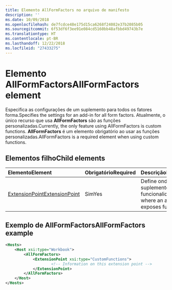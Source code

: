 ```yaml
---
title: Elemento AllFormFactors no arquivo de manifesto
description: ''
ms.date: 10/09/2018
ms.openlocfilehash: de7fcdce48e175d15ca6268f24082e37b2085b05
ms.sourcegitcommit: 6f53df6f3ee91e084cd5160bb48afbbd49743b7e
ms.translationtype: HT
ms.contentlocale: pt-BR
ms.lasthandoff: 12/22/2018
ms.locfileid: "27433275"
---
```

# <a name="allformfactors-element"></a><span data-ttu-id="1fcc6-102">Elemento AllFormFactors</span><span class="sxs-lookup"><span data-stu-id="1fcc6-102">AllFormFactors element</span></span>

<span data-ttu-id="1fcc6-103">Especifica as configurações de um suplemento para todos os fatores forma.</span><span class="sxs-lookup"><span data-stu-id="1fcc6-103">Specifies the settings for an add-in for all form factors.</span></span> <span data-ttu-id="1fcc6-104">Atualmente, o único recurso que usa **AllFormFactors** são as funções personalizadas.</span><span class="sxs-lookup"><span data-stu-id="1fcc6-104">Currently, the only feature using AllFormFactors is custom functions.</span></span> <span data-ttu-id="1fcc6-105">**AllFormFactors** é um elemento obrigatório ao usar as funções personalizadas.</span><span class="sxs-lookup"><span data-stu-id="1fcc6-105">AllFormFactors is a required element when using custom functions.</span></span>

## <a name="child-elements"></a><span data-ttu-id="1fcc6-106">Elementos filho</span><span class="sxs-lookup"><span data-stu-id="1fcc6-106">Child elements</span></span>

|  <span data-ttu-id="1fcc6-107">Elemento</span><span class="sxs-lookup"><span data-stu-id="1fcc6-107">Element</span></span> |  <span data-ttu-id="1fcc6-108">Obrigatório</span><span class="sxs-lookup"><span data-stu-id="1fcc6-108">Required</span></span>  |  <span data-ttu-id="1fcc6-109">Descrição</span><span class="sxs-lookup"><span data-stu-id="1fcc6-109">Description</span></span>  |
|:-----|:-----|:-----|
|  [<span data-ttu-id="1fcc6-110">ExtensionPoint</span><span class="sxs-lookup"><span data-stu-id="1fcc6-110">ExtensionPoint</span></span>](extensionpoint.md) |  <span data-ttu-id="1fcc6-111">Sim</span><span class="sxs-lookup"><span data-stu-id="1fcc6-111">Yes</span></span> |  <span data-ttu-id="1fcc6-112">Define onde um suplemento expõe a funcionalidade.</span><span class="sxs-lookup"><span data-stu-id="1fcc6-112">Defines where an add-in exposes functionality.</span></span> |

## <a name="allformfactors-example"></a><span data-ttu-id="1fcc6-113">Exemplo de AllFormFactors</span><span class="sxs-lookup"><span data-stu-id="1fcc6-113">AllFormFactors example</span></span>

```xml
<Hosts>
    <Host xsi:type="Workbook">
        <AllFormFactors>
            <ExtensionPoint xsi:type="CustomFunctions">
                    <!-- Information on this extension point -->
            </ExtensionPoint>
        </AllFormFactors>
    </Host>
</Hosts>
```
